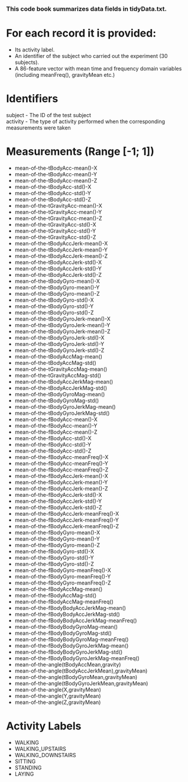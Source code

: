 ### This code book summarizes data fields in tidyData.txt.

# For each record it is provided:

- Its activity label. 
- An identifier of the subject who carried out the experiment (30 subjects).
- A 86-feature vector with mean time and frequency domain variables (including meanFreq(), gravityMean etc.) 

# Identifiers
subject - The ID of the test subject  
activity - The type of activity performed when the corresponding measurements were taken  

# Measurements  (Range [-1; 1])
- mean-of-the-tBodyAcc-mean()-X  
- mean-of-the-tBodyAcc-mean()-Y  
- mean-of-the-tBodyAcc-mean()-Z  
- mean-of-the-tBodyAcc-std()-X  
- mean-of-the-tBodyAcc-std()-Y  
- mean-of-the-tBodyAcc-std()-Z  
- mean-of-the-tGravityAcc-mean()-X  
- mean-of-the-tGravityAcc-mean()-Y  
- mean-of-the-tGravityAcc-mean()-Z  
- mean-of-the-tGravityAcc-std()-X  
- mean-of-the-tGravityAcc-std()-Y  
- mean-of-the-tGravityAcc-std()-Z  
- mean-of-the-tBodyAccJerk-mean()-X  
- mean-of-the-tBodyAccJerk-mean()-Y  
- mean-of-the-tBodyAccJerk-mean()-Z  
- mean-of-the-tBodyAccJerk-std()-X  
- mean-of-the-tBodyAccJerk-std()-Y  
- mean-of-the-tBodyAccJerk-std()-Z  
- mean-of-the-tBodyGyro-mean()-X  
- mean-of-the-tBodyGyro-mean()-Y  
- mean-of-the-tBodyGyro-mean()-Z  
- mean-of-the-tBodyGyro-std()-X  
- mean-of-the-tBodyGyro-std()-Y  
- mean-of-the-tBodyGyro-std()-Z  
- mean-of-the-tBodyGyroJerk-mean()-X  
- mean-of-the-tBodyGyroJerk-mean()-Y  
- mean-of-the-tBodyGyroJerk-mean()-Z  
- mean-of-the-tBodyGyroJerk-std()-X  
- mean-of-the-tBodyGyroJerk-std()-Y  
- mean-of-the-tBodyGyroJerk-std()-Z  
- mean-of-the-tBodyAccMag-mean()  
- mean-of-the-tBodyAccMag-std()  
- mean-of-the-tGravityAccMag-mean()  
- mean-of-the-tGravityAccMag-std()  
- mean-of-the-tBodyAccJerkMag-mean()  
- mean-of-the-tBodyAccJerkMag-std()  
- mean-of-the-tBodyGyroMag-mean()  
- mean-of-the-tBodyGyroMag-std()  
- mean-of-the-tBodyGyroJerkMag-mean()  
- mean-of-the-tBodyGyroJerkMag-std()  
- mean-of-the-fBodyAcc-mean()-X  
- mean-of-the-fBodyAcc-mean()-Y  
- mean-of-the-fBodyAcc-mean()-Z  
- mean-of-the-fBodyAcc-std()-X  
- mean-of-the-fBodyAcc-std()-Y  
- mean-of-the-fBodyAcc-std()-Z  
- mean-of-the-fBodyAcc-meanFreq()-X  
- mean-of-the-fBodyAcc-meanFreq()-Y  
- mean-of-the-fBodyAcc-meanFreq()-Z  
- mean-of-the-fBodyAccJerk-mean()-X  
- mean-of-the-fBodyAccJerk-mean()-Y  
- mean-of-the-fBodyAccJerk-mean()-Z  
- mean-of-the-fBodyAccJerk-std()-X  
- mean-of-the-fBodyAccJerk-std()-Y  
- mean-of-the-fBodyAccJerk-std()-Z  
- mean-of-the-fBodyAccJerk-meanFreq()-X  
- mean-of-the-fBodyAccJerk-meanFreq()-Y  
- mean-of-the-fBodyAccJerk-meanFreq()-Z  
- mean-of-the-fBodyGyro-mean()-X  
- mean-of-the-fBodyGyro-mean()-Y  
- mean-of-the-fBodyGyro-mean()-Z  
- mean-of-the-fBodyGyro-std()-X  
- mean-of-the-fBodyGyro-std()-Y  
- mean-of-the-fBodyGyro-std()-Z  
- mean-of-the-fBodyGyro-meanFreq()-X  
- mean-of-the-fBodyGyro-meanFreq()-Y  
- mean-of-the-fBodyGyro-meanFreq()-Z  
- mean-of-the-fBodyAccMag-mean()  
- mean-of-the-fBodyAccMag-std()  
- mean-of-the-fBodyAccMag-meanFreq()  
- mean-of-the-fBodyBodyAccJerkMag-mean()  
- mean-of-the-fBodyBodyAccJerkMag-std()  
- mean-of-the-fBodyBodyAccJerkMag-meanFreq()  
- mean-of-the-fBodyBodyGyroMag-mean()  
- mean-of-the-fBodyBodyGyroMag-std()  
- mean-of-the-fBodyBodyGyroMag-meanFreq()  
- mean-of-the-fBodyBodyGyroJerkMag-mean()  
- mean-of-the-fBodyBodyGyroJerkMag-std()  
- mean-of-the-fBodyBodyGyroJerkMag-meanFreq()  
- mean-of-the-angle(tBodyAccMean,gravity)  
- mean-of-the-angle(tBodyAccJerkMean),gravityMean)  
- mean-of-the-angle(tBodyGyroMean,gravityMean)  
- mean-of-the-angle(tBodyGyroJerkMean,gravityMean)  
- mean-of-the-angle(X,gravityMean)  
- mean-of-the-angle(Y,gravityMean)  
- mean-of-the-angle(Z,gravityMean)  

# Activity Labels  
- WALKING
- WALKING_UPSTAIRS
- WALKING_DOWNSTAIRS
- SITTING
- STANDING
- LAYING
